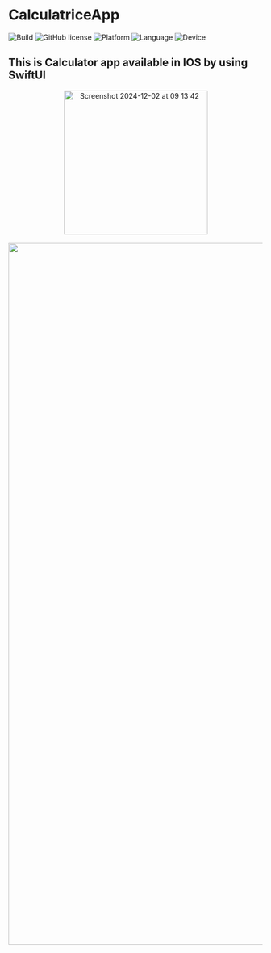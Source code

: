 # CalculatriceApp
![Build](https://img.shields.io/badge/build-passed-brightgreen.svg) ![GitHub license](https://img.shields.io/badge/license-MIT-yellowgreen.svg) ![Platform](https://img.shields.io/badge/platform-iOS-blue.svg) ![Language](https://img.shields.io/badge/language-Swift-orange.svg) ![Device](https://img.shields.io/badge/device-iPhone-lightgrey.svg)

## This is Calculator app available in IOS by using SwiftUI 
<p align="center">
<img width="285" alt="Screenshot 2024-12-02 at 09 13 42" src="https://github.com/user-attachments/assets/a5822a81-dbb4-4a36-8b1a-27a0abc2cdf6">
<br /><br />
<img width="1389" alt="Screenshot 2024-12-02 at 09 14 03" src="https://github.com/user-attachments/assets/b4829848-cf6f-442d-9060-7d7b2001c4cf">
</p>
